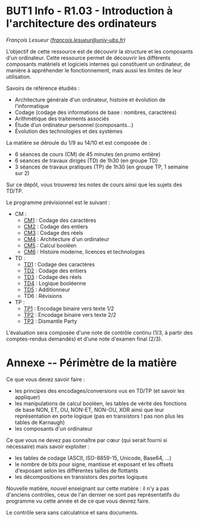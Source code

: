 BUT1 Info - R1.03 - Introduction à l'architecture des ordinateurs
=================================================================

_François Lesueur ([francois.lesueur@univ-ubs.fr](mailto:francois.lesueur@univ-ubs.fr))_

L’objectif de cette ressource est de découvrir la structure et les composants d'un ordinateur. Cette ressource permet de découvrir les différents composants matériels et logiciels internes qui constituent un ordinateur, de manière à appréhender le fonctionnement, mais aussi les limites de leur utilisation.

Savoirs de référence étudiés :
* Architecture générale d'un ordinateur, histoire et évolution de l'informatique
* Codage (codage des informations de base : nombres, caractères)
* Arithmétique des traitements associés
* Étude d’un ordinateur personnel (composants...)
* Évolution des technologies et des systèmes

La matière se déroule du 1/9 au 14/10 et est composée de :
* 6 séances de cours (CM) de 45 minutes (en promo entière)
* 6 séances de travaux dirigés (TD) de 1h30 (en groupe TD)
* 3 séances de travaux pratiques (TP) de 1h30 (en groupe TP, 1 semaine sur 2)

Sur ce dépôt, vous trouverez les notes de cours ainsi que les sujets des TD/TP.

Le programme prévisionnel est le suivant :
* CM :
  - [CM1](cm1-caracteres.md) : Codage des caractères
  - [CM2](cm2-entiers.md) : Codage des entiers
  - [CM3](cm3-reels.md) : Codage des réels
  - [CM4](cm4-archi.md) : Architecture d'un ordinateur
  - [CM5](cm5-calcul.md) : Calcul booléen
  - [CM6](cm6-histoire.md) : Histoire moderne, licences et technologies
* TD :
  - [TD1](td1-caracteres.md) : Codage des caractères
  - [TD2](td2-entiers.md) : Codage des entiers
  - [TD3](td3-reels.md) : Codage des réels
  - [TD4](td4-logique.md) : Logique booléenne
  - [TD5](td5-additionneur.md) : Additionneur
  - TD6 : Révisions
* TP :
  - [TP1](tp1-encodage.md) : Encodage binaire vers texte 1/2
  - [TP2](tp1-encodage-p2.md) : Encodage binaire vers texte 2/2
  - [TP3](tp3-demontage.md) : Dismantle Party

L'évaluation sera composée d'une note de contrôle continu (1/3, à partir des comptes-rendus demandés) et d'une note d'examen final (2/3).


Annexe -- Périmètre de la matière
=================================

Ce que vous devez savoir faire :
- les principes des encodages/conversions vus en TD/TP (et savoir les appliquer)
- les manipulations de calcul booléen, les tables de vérité des fonctions de base NON, ET, OU, NON-ET, NON-OU, XOR ainsi que leur représentation en porte logique (pas en transistors ! pas non plus les tables de Karnaugh)
- les composants d'un ordinateur

Ce que vous ne devez pas connaître par cœur (qui serait fourni si nécessaire) mais savoir exploiter :
- les tables de codage (ASCII, ISO-8859-15, Unicode, Base64, ...)
- le nombre de bits pour signe, mantisse et exposant et les offsets d'exposant selon les différentes tailles de flottants
- les décompositions en transistors des portes logiques

Nouvelle matière, nouvel enseignant sur cette matière : il n'y a pas d'anciens contrôles, ceux de l'an dernier ne sont pas représentatifs du programme vu cette année et de ce que vous devrez faire.

Le contrôle sera sans calculatrice et sans documents.
